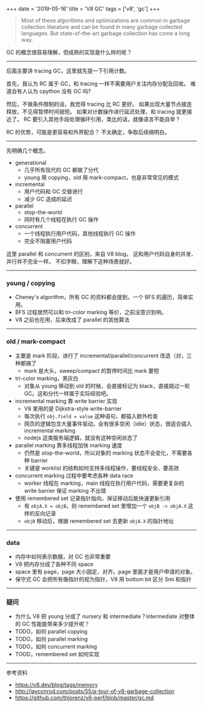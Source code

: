 +++
date = '2019-05-16'
title = 'V8 GC'
tags = ['v8', 'gc']
+++

> Most of these algorithms and optimizations are common in garbage collection literature and can be found in many garbage collected languages.
> But state-of-the-art garbage collection has come a long way.

GC 的概念很容易理解，但成熟的实现是什么样的呢？

---

后面主要讲 tracing GC，这里就先提一下引用计数。

首先，我认为 RC 属于 GC，和 tracing 一样不需要用户关注内存分配及回收。
难道会有人认为 cpython 没有 GC 吗?

然后，不做条件限制的话，我觉得 tracing 比 RC 更好。
如果出现大量节点接连释放，不见得暂停时间就短。
如果对计数操作进行延迟处理，和 tracing 就更接近了。
RC 要引入其他手段处理循环引用，类比的话，就像语言不能自举？

RC 的优势，可能是更容易和外界配合？
不太确定，争取后续搞明白。

---

先明确几个概念。

- generational
    - 几乎所有现代的 GC 都做了分代
    - young 用 copying，old 用 mark-compact，也是非常常见的模式
- incremental
    - 用户代码和 GC 交替进行
    - 减少 GC 造成的延迟
- parallel
    - stop-the-world
    - 同时有几个线程在执行 GC 操作
- concurrent
    - 一个线程执行用户代码，其他线程执行 GC 操作
    - 完全不阻塞用户代码

这里 parallel 和 concurrent 的区别，来自 V8 blog。
这和用户代码自身的并发、并行并不完全一样。
不扣字眼，理解下这种场景就好。

---

### young / copying

- Cheney's algorithm，所有 GC 的资料都会提到，一个 BFS 的遍历，简单实用。
- BFS 过程居然可以和 tri-color marking 等价，之前没意识到呐。
- V8 之前也在用，后来改成了 parallel 的其他算法

---

### old / mark-compact

- 主要是 mark 阶段，进行了 incremental/parallel/concurrent 改造（对，三种都搞了
    - mark 是大头，sweep/compact 的暂停时间比 mark 要短
- tri-color marking，黑灰白
    - 对象从 young 移动到 old 的时候，会直接标记为 black，直接跳过一轮 GC。这和分代一样属于实际经验吧。
- incremental marking 靠 write barrier 实现
    - V8 里用的是 Dijkstra-style write-barrier
    - 每次执行 `obj.field = value` 这种语句，都插入额外检查
    - 网页的逻辑包含大量事件驱动，会有很多空闲（idle）状态，很适合插入 incremental marking
    - nodejs 这类服务端逻辑，就没有这种空闲状态了
- parallel marking 靠多线程加快 marking 速度
    - 仍然是 stop-the-world，所以对象的 marking 状态不会变化，不需要各种 barrier
    - 关键是 worklist 的结构如何支持多线程操作，要线程安全、要高效
- concurrent marking 过程中要考虑各种 data race
    - worker 线程在 marking，main 线程在执行用户代码，需要更复杂的 write barrier 保证 marking 不出错
- 使用 remembered set 记录指针指向，保证移动后能快速更新引用
    - 有 `objA.X = objB`，则 remembered set 里增加一个 `objB -> objA.X` 这样的反向记录
    - `objB` 移动后，根据 remembered set 去更新 `objA.X` 的指针地址

---

### data

- 内存中如何表示数据，对 GC 也非常重要
- V8 把内存分成了各种不同 space
- space 里有 page，page 大小固定、对齐。page 里面才是用户申请的对象。
- 保守式 GC 会把所有像指针的视为指针，V8 用 bottom bit 区分 Smi 和指针

---

### 疑问

- 为什么 V8 把 young 分成了 nursery 和 intermediate？intermediate 对整体的 GC 性能能带来多少提升呢？
- TODO，如何 parallel copying
- TODO，如何 parallel marking
- TODO，如何 concurrent marking
- TOOD，remembered set 如何实现

---

参考资料
- https://v8.dev/blog/tags/memory
- http://jayconrod.com/posts/55/a-tour-of-v8-garbage-collection
- https://github.com/thlorenz/v8-perf/blob/master/gc.md
